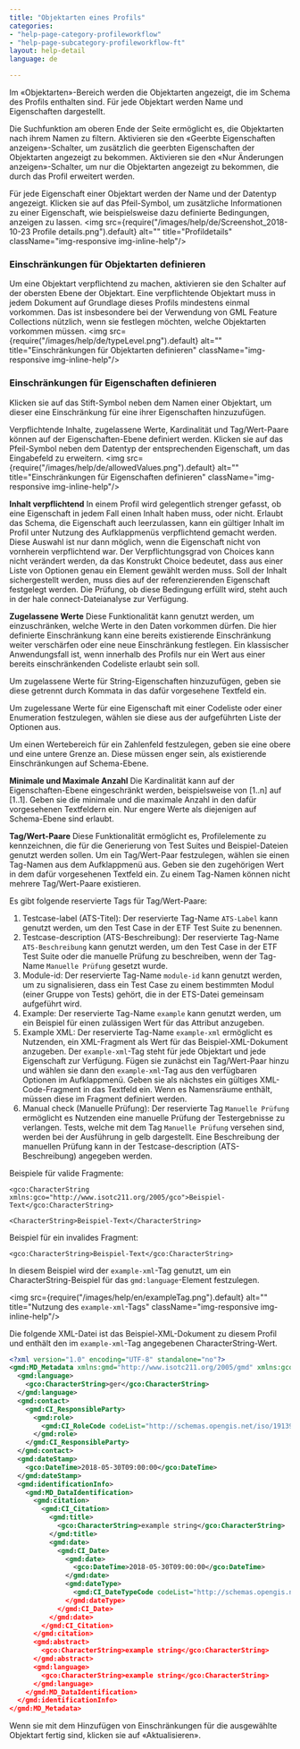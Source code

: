```yaml
---
title: "Objektarten eines Profils"
categories:
- "help-page-category-profileworkflow"
- "help-page-subcategory-profileworkflow-ft"
layout: help-detail
language: de

---
```


Im &laquo;Objektarten&raquo;-Bereich werden die Objektarten angezeigt, die im Schema des Profils enthalten sind. Für jede Objektart werden Name und Eigenschaften dargestellt.

Die Suchfunktion am oberen Ende der Seite ermöglicht es, die Objektarten nach ihrem Namen zu filtern. Aktivieren sie den &laquo;Geerbte Eigenschaften anzeigen&raquo;-Schalter, um zusätzlich die geerbten Eigenschaften der Objektarten angezeigt zu bekommen. Aktivieren sie den &laquo;Nur Änderungen anzeigen&raquo;-Schalter, um nur die Objektarten angezeigt zu bekommen, die durch das Profil erweitert werden.

Für jede Eigenschaft einer Objektart werden der Name und der Datentyp angezeigt. Klicken sie auf das Pfeil-Symbol, um zusätzliche Informationen zu einer Eigenschaft, wie beispielsweise dazu definierte Bedingungen, anzeigen zu lassen. 
<img src={require("/images/help/de/Screenshot_2018-10-23 Profile details.png").default} alt="" title="Profildetails" className="img-responsive img-inline-help"/>

### Einschränkungen für Objektarten definieren

Um eine Objektart verpflichtend zu machen, aktivieren sie den Schalter auf der obersten Ebene der Objektart. Eine verpflichtende Objektart muss in jedem Dokument auf Grundlage dieses Profils mindestens einmal vorkommen. Das ist insbesondere bei der Verwendung von GML Feature Collections nützlich, wenn sie festlegen möchten,  welche Objektarten vorkommen müssen.
<img src={require("/images/help/de/typeLevel.png").default} alt="" title="Einschränkungen für Objektarten definieren" className="img-responsive img-inline-help"/>

### Einschränkungen für Eigenschaften definieren

Klicken sie auf das Stift-Symbol neben dem Namen einer Objektart, um dieser eine Einschränkung für eine ihrer Eigenschaften hinzuzufügen.

Verpflichtende Inhalte, zugelassene Werte, Kardinalität und Tag/Wert-Paare können auf der Eigenschaften-Ebene definiert werden. Klicken sie auf das Pfeil-Symbol neben dem Datentyp der entsprechenden Eigenschaft, um das Eingabefeld zu erweitern.
<img src={require("/images/help/de/allowedValues.png").default} alt="" title="Einschränkungen für Eigenschaften definieren" className="img-responsive img-inline-help"/>

**Inhalt verpflichtend** In einem Profil wird gelegentlich strenger gefasst, ob eine Eigenschaft in jedem Fall einen Inhalt haben muss, oder nicht. Erlaubt das Schema, die Eigenschaft auch leerzulassen, kann ein gültiger Inhalt im Profil unter Nutzung des Aufklappmenüs verpflichtend gemacht werden. Diese Auswahl ist nur dann möglich, wenn die Eigenschaft nicht von vornherein verpflichtend war. Der Verpflichtungsgrad von Choices kann nicht verändert werden, da das Konstrukt Choice bedeutet, dass aus einer Liste von Optionen genau ein Element gewählt werden muss. Soll der Inhalt sichergestellt werden, muss dies auf der referenzierenden Eigenschaft festgelegt werden. Die Prüfung, ob diese Bedingung erfüllt wird, steht auch in der hale connect-Dateianalyse zur Verfügung.

**Zugelassene Werte** Diese Funktionalität kann genutzt werden, um einzuschränken, welche Werte in den Daten vorkommen dürfen. Die hier definierte Einschränkung kann eine bereits existierende Einschränkung weiter verschärfen oder eine neue Einschränkung festlegen. Ein klassischer Anwendungsfall ist, wenn innerhalb des Profils nur ein Wert aus einer bereits einschränkenden Codeliste erlaubt sein soll.

Um zugelassene Werte für String-Eigenschaften hinzuzufügen, geben sie diese getrennt durch Kommata in das dafür vorgesehene Textfeld ein.

Um zugelessane Werte für eine Eigenschaft mit einer Codeliste oder einer Enumeration festzulegen, wählen sie diese aus der aufgeführten Liste der Optionen aus. 

Um einen Wertebereich für ein Zahlenfeld festzulegen, geben sie eine obere und eine untere Grenze an. Diese müssen enger sein, als existierende Einschränkungen auf Schema-Ebene.

**Minimale und Maximale Anzahl** Die Kardinalität kann auf der Eigenschaften-Ebene eingeschränkt werden, beispielsweise von [1..n] auf [1..1]. Geben sie die minimale und die maximale Anzahl in den dafür vorgesehenen Textfeldern ein. Nur engere Werte als diejenigen auf Schema-Ebene sind erlaubt.

**Tag/Wert-Paare** Diese Funktionalität ermöglicht es, Profilelemente zu kennzeichnen, die für die Generierung von Test Suites und Beispiel-Dateien genutzt werden sollen. Um ein Tag/Wert-Paar festzulegen, wählen sie einen Tag-Namen aus dem Aufklappmenü aus. Geben sie den zugehörigen Wert in dem dafür vorgesehenen Textfeld ein. Zu einem Tag-Namen können nicht mehrere Tag/Wert-Paare existieren.

Es gibt folgende reservierte Tags für Tag/Wert-Paare:

1. Testcase-label (ATS-Titel): Der reservierte Tag-Name `ATS-Label` kann genutzt werden, um den Test Case in der ETF Test Suite zu benennen.
2. Testcase-description (ATS-Beschreibung): Der reservierte Tag-Name `ATS-Beschreibung` kann genutzt werden, um den Test Case in der ETF Test Suite oder  die manuelle Prüfung zu beschreiben, wenn der Tag-Name `Manuelle Prüfung` gesetzt wurde.
3. Module-id: Der reservierte Tag-Name `module-id` kann genutzt werden, um zu signalisieren, dass ein Test Case zu einem bestimmten Modul (einer Gruppe von Tests) gehört, die in der ETS-Datei gemeinsam aufgeführt wird.
4. Example: Der reservierte Tag-Name `example` kann genutzt werden, um ein Beispiel für einen zulässigen Wert für das Attribut anzugeben.
5. Example XML: Der reservierte Tag-Name `example-xml` ermöglicht es Nutzenden, ein XML-Fragment als Wert für das Beispiel-XML-Dokument anzugeben. Der `example-xml`-Tag steht für jede Objektart und jede Eigenschaft zur Verfügung. Fügen sie zunächst ein Tag/Wert-Paar hinzu und wählen sie dann den `example-xml`-Tag aus den verfügbaren Optionen im Aufklappmenü. Geben sie als nächstes ein gültiges XML-Code-Fragment in das Textfeld ein. Wenn es Namensräume enthält, müssen diese im Fragment definiert werden.
6. Manual check (Manuelle Prüfung): Der reservierte Tag `Manuelle Prüfung` ermöglicht es Nutzenden eine manuelle Prüfung der Testergebnisse zu verlangen. Tests, welche mit dem Tag `Manuelle Prüfung` versehen sind, werden bei der Ausführung in gelb dargestellt. Eine Beschreibung der manuellen Prüfung kann in der Testcase-description (ATS-Beschreibung) angegeben werden. 

Beispiele für valide Fragmente:

  `<gco:CharacterString xmlns:gco="http://www.isotc211.org/2005/gco">Beispiel-Text</gco:CharacterString>`

  `<CharacterString>Beispiel-Text</CharacterString>`

Beispiel für ein invalides Fragment:

  `<gco:CharacterString>Beispiel-Text</gco:CharacterString>`
  
In diesem Beispiel wird der `example-xml`-Tag genutzt, um ein CharacterString-Beispiel für das `gmd:language`-Element festzulegen.

  <img src={require("/images/help/en/exampleTag.png").default} alt="" title="Nutzung des `example-xml`-Tags" className="img-responsive img-inline-help"/>

Die folgende XML-Datei ist das Beispiel-XML-Dokument zu diesem Profil und enthält den im `example-xml`-Tag angegebenen CharacterString-Wert.

```xml
<?xml version="1.0" encoding="UTF-8" standalone="no"?>
<gmd:MD_Metadata xmlns:gmd="http://www.isotc211.org/2005/gmd" xmlns:gco="http://www.isotc211.org/2005/gco" xmlns:gml="http://www.opengis.net/gml/3.2" xmlns:xsi="http://www.w3.org/2001/XMLSchema-instance" xsi:schemaLocation="http://www.isotc211.org/2005/gmd http://schemas.opengis.net/csw/2.0.2/profiles/apiso/1.0.0/apiso.xsd">
  <gmd:language>
    <gco:CharacterString>ger</gco:CharacterString>
  </gmd:language>
  <gmd:contact>
    <gmd:CI_ResponsibleParty>
      <gmd:role>
        <gmd:CI_RoleCode codeList="http://schemas.opengis.net/iso/19139/20070417/resources/codelist/ML_gmxCodelists.xml#CI_RoleCode" codeListValue="custodian"/>
      </gmd:role>
    </gmd:CI_ResponsibleParty>
  </gmd:contact>
  <gmd:dateStamp>
    <gco:DateTime>2018-05-30T09:00:00</gco:DateTime>
  </gmd:dateStamp>
  <gmd:identificationInfo>
    <gmd:MD_DataIdentification>
      <gmd:citation>
        <gmd:CI_Citation>
          <gmd:title>
            <gco:CharacterString>example string</gco:CharacterString>
          </gmd:title>
          <gmd:date>
            <gmd:CI_Date>
              <gmd:date>
                <gco:DateTime>2018-05-30T09:00:00</gco:DateTime>
              </gmd:date>
              <gmd:dateType>
                <gmd:CI_DateTypeCode codeList="http://schemas.opengis.net/iso/19139/20070417/resources/codelist/ML_gmxCodelists.xml#CI_DateTypeCode codeListValue="creation"/>
              </gmd:dateType>
            </gmd:CI_Date>
          </gmd:date>
        </gmd:CI_Citation>
      </gmd:citation>
      <gmd:abstract>
        <gco:CharacterString>example string</gco:CharacterString>
      </gmd:abstract>
      <gmd:language>
        <gco:CharacterString>example string</gco:CharacterString>
      </gmd:language>
    </gmd:MD_DataIdentification>
  </gmd:identificationInfo>
</gmd:MD_Metadata>
```

Wenn sie mit dem Hinzufügen von Einschränkungen für die ausgewählte Objektart fertig sind, klicken sie auf &laquo;Aktualisieren&raquo;.
